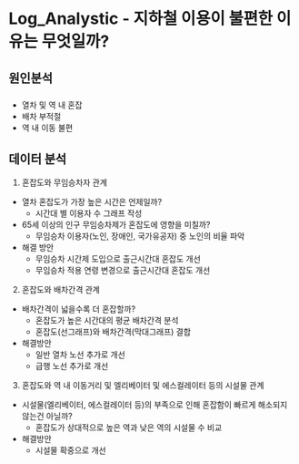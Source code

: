 # Log_Analystic - 지하철 이용이 불편한 이유는 무엇일까?
## 원인분석
### 
- 열차 및 역 내 혼잡
- 배차 부적절
- 역 내 이동 불편
  
## 데이터 분석
1. 혼잡도와 무임승차자 관계
  - 열차 혼잡도가 가장 높은 시간은 언제일까?
    - 시간대 별 이용자 수 그래프 작성
  - 65세 이상의 인구 무임승차제가 혼잡도에 영향을 미칠까?
    - 무임승차 이용자(노인, 장애인, 국가유공자) 중 노인의 비율 파악
  - 해결 방안
    - 무임승차 시간제 도입으로 출근시간대 혼잡도 개선
    - 무임승차 적용 연령 변경으로 출근시간대 혼잡도 개선
    
2. 혼잡도와 배차간격 관계
  - 배차간격이 넓을수록 더 혼잡할까?
    - 혼잡도가 높은 시간대의 평균 배차간격 분석
    - 혼잡도(선그래프)와 배차간격(막대그래프) 결합
  - 해결방안
    - 일반 열차 노선 추가로 개선
    - 급행 노선 추가로 개선
    
3. 혼잡도와 역 내 이동거리 및 엘리베이터 및 에스컬레이터 등의 시설물 관계
  - 시설물(엘리베이터, 에스컬레이터 등)의 부족으로 인해 혼잡함이 빠르게 해소되지 않는건 아닐까?
    - 혼잡도가 상대적으로 높은 역과 낮은 역의 시설물 수 비교
  - 해결방안
    - 시설물 확중으로 개선
